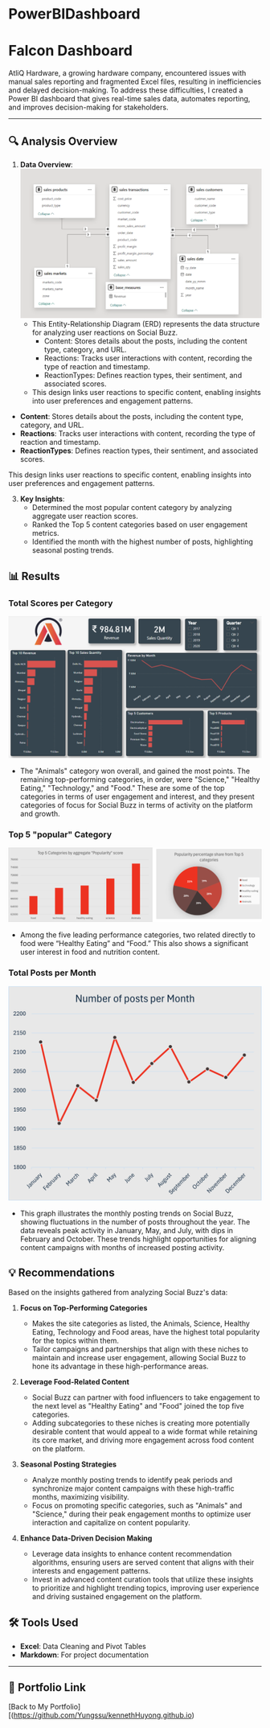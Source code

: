 # PowerBIDashboard

# Falcon Dashboard

AtliQ Hardware, a growing hardware company, encountered issues with manual sales reporting and fragmented Excel files, resulting in inefficiencies and delayed decision-making. To address these difficulties, I created a Power BI dashboard that gives real-time sales data, automates reporting, and improves decision-making for stakeholders.

---

## 🔍 Analysis Overview  

1. **Data Overview**:
![Data Overview](https://github.com/Yungssu/PowerBIDashboard/blob/main/atliqERD.png)
   - This Entity-Relationship Diagram (ERD) represents the data structure for analyzing user reactions on Social Buzz.
      - Content: Stores details about the posts, including the content type, category, and URL.
      - Reactions: Tracks user interactions with content, recording the type of reaction and timestamp.
      - ReactionTypes: Defines reaction types, their sentiment, and associated scores.
   - This design links user reactions to specific content, enabling insights into user preferences and engagement patterns. 

- **Content**: Stores details about the posts, including the content type, category, and URL.  
- **Reactions**: Tracks user interactions with content, recording the type of reaction and timestamp.  
- **ReactionTypes**: Defines reaction types, their sentiment, and associated scores.  

This design links user reactions to specific content, enabling insights into user preferences and engagement patterns.

3. **Key Insights**:
   - Determined the most popular content category by analyzing aggregate user reaction scores.  
   - Ranked the Top 5 content categories based on user engagement metrics.  
   - Identified the month with the highest number of posts, highlighting seasonal posting trends.  

## 📊 Results  

### Total Scores per Category
![Results](https://github.com/Yungssu/PowerBIDashboard/blob/main/AtliqDashboard.png)
   - The "Animals" category won overall, and gained the most points. The remaining top-performing categories, in order, were "Science," "Healthy Eating," "Technology," and "Food." These are some of the top categories in terms of user engagement and interest, and they present categories of focus for Social Buzz in terms of activity on the platform and growth.

### Top 5 "popular" Category  
![Results](https://github.com/Yungssu/ExcelAnalysis/blob/main/SocialBuzzTop5.png)
   - Among the five leading performance categories, two related directly to food were “Healthy Eating” and “Food.” This also shows a significant user interest in food and nutrition content.
### Total Posts per Month  
![Results](https://github.com/Yungssu/ExcelAnalysis/blob/main/SocialBuzzPostsPerMonth.png)
   - This graph illustrates the monthly posting trends on Social Buzz, showing fluctuations in the number of posts throughout the year. The data reveals peak activity in January, May, and July, with dips in February and October. These trends highlight opportunities for aligning content campaigns with months of increased posting activity.

## 💡 Recommendations

Based on the insights gathered from analyzing Social Buzz's data:

1. **Focus on Top-Performing Categories**  
   - Makes the site categories as listed, the Animals, Science, Healthy Eating, Technology and Food areas, have the highest total popularity for the topics within them.
   - Tailor campaigns and partnerships that align with these niches to maintain and increase user engagement, allowing Social Buzz to hone its advantage in these high-performance areas.

2. **Leverage Food-Related Content**  
   - Social Buzz can partner with food influencers to take engagement to the next level as "Healthy Eating" and "Food" joined the top five categories.
   - Adding subcategories to these niches is creating more potentially desirable content that would appeal to a wide format while retaining its core market, and driving more engagement across food content on the platform.

4. **Seasonal Posting Strategies**  
   - Analyze monthly posting trends to identify peak periods and synchronize major content campaigns with these high-traffic months, maximizing visibility.  
   - Focus on promoting specific categories, such as "Animals" and "Science," during their peak engagement months to optimize user interaction and capitalize on content popularity.

5. **Enhance Data-Driven Decision Making**  
   - Leverage data insights to enhance content recommendation algorithms, ensuring users are served content that aligns with their interests and engagement patterns.  
   - Invest in advanced content curation tools that utilize these insights to prioritize and highlight trending topics, improving user experience and driving sustained engagement on the platform.


## 🛠️ Tools Used  

- **Excel**: Data Cleaning and Pivot Tables  
- **Markdown**: For project documentation  

---

## 🔗 Portfolio Link  
[Back to My Portfolio][(https://github.com/Yungssu/kennethHuyong.github.io)


